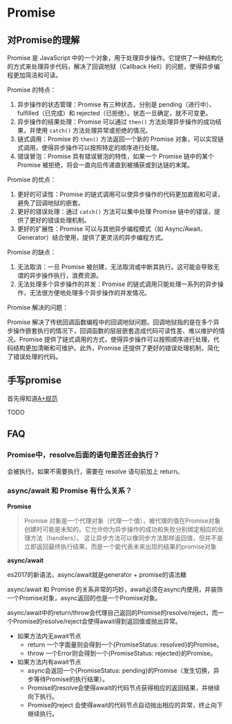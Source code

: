 # Promise

## 对Promise的理解

Promise 是 JavaScript 中的一个对象，用于处理异步操作。它提供了一种结构化的方式来处理异步代码，解决了回调地狱（Callback Hell）的问题，使得异步编程更加简洁和可读。

Promise 的特点：

1. 异步操作的状态管理：Promise 有三种状态，分别是 pending（进行中）、fulfilled（已完成）和 rejected（已拒绝）。状态一旦确定，就不可变更。
2. 异步操作的结果处理：Promise 可以通过 `then()` 方法处理异步操作的成功结果，并使用 `catch()` 方法处理异常或拒绝的情况。
3. 链式调用：Promise 的 `then()` 方法返回一个新的 Promise 对象，可以实现链式调用，使得异步操作可以按照特定的顺序进行处理。
4. 错误冒泡：Promise 具有错误冒泡的特性，如果一个 Promise 链中的某个 Promise 被拒绝，将会一直向后传递直到被捕获或到达链的末尾。

Promise 的优点：

1. 更好的可读性：Promise 的链式调用可以使异步操作的代码更加直观和可读，避免了回调地狱的嵌套。
2. 更好的错误处理：通过 `catch()` 方法可以集中处理 Promise 链中的错误，提供了更好的错误处理机制。
3. 更好的扩展性：Promise 可以与其他异步编程模式（如 Async/Await、Generator）结合使用，提供了更灵活的异步编程方式。

Promise 的缺点：

1. 无法取消：一旦 Promise 被创建，无法取消或中断其执行。这可能会导致无谓的异步操作执行，浪费资源。
2. 无法处理多个异步操作的并发：Promise 的链式调用只能处理一系列的异步操作，无法很方便地处理多个异步操作的并发情况。

Promise 解决的问题：

Promise 解决了传统回调函数编程中的回调地狱问题。回调地狱指的是在多个异步操作嵌套执行的情况下，回调函数的层层嵌套造成代码可读性差、难以维护的情况。Promise 提供了链式调用的方式，使得异步操作可以按照顺序进行处理，代码结构更加清晰和可维护。此外，Promise 还提供了更好的错误处理机制，简化了错误处理的代码。

## 手写promise

首先得知道[A+规范](https://promisesaplus.com/)

TODO

## FAQ

### Promise中，resolve后面的语句是否还会执行？

会被执行。如果不需要执行，需要在 resolve 语句前加上 return。

### async/await 和 Promise 有什么关系？

**Promise**

> Promise 对象是一个代理对象（代理一个值），被代理的值在Promise对象创建时可能是未知的。它允许你为异步操作的成功和失败分别绑定相应的处理方法（handlers）。 这让异步方法可以像同步方法那样返回值，但并不是立即返回最终执行结果，而是一个能代表未来出现的结果的promise对象

**async/await**

es2017的新语法，async/await就是generator + promise的语法糖

async/await 和 Promise 的关系非常的巧妙，await必须在async内使用，并装饰一个Promise对象，async返回的也是一个Promise对象。

async/await中的return/throw会代理自己返回的Promise的resolve/reject，而一个Promise的resolve/reject会使得await得到返回值或抛出异常。

- 如果方法内无await节点
  - return 一个字面量则会得到一个{PromiseStatus: resolved}的Promise。
  - throw 一个Error则会得到一个{PromiseStatus: rejected}的Promise。
- 如果方法内有await节点
  - async会返回一个{PromiseStatus: pending}的Promise（发生切换，异步等待Promise的执行结果）。
  - Promise的resolve会使得await的代码节点获得相应的返回结果，并继续向下执行。
  - Promise的reject 会使得await的代码节点自动抛出相应的异常，终止向下继续执行。
